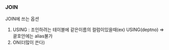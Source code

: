 ### JOIN
JOIN에 쓰는 옵션  
1. USING : 조인하려는 테이블에 같은이름의 컬럼이있을때(ex) USING(deptno) => 괄호안에는 alias불가  
2. ON(더많이 쓴다)  
